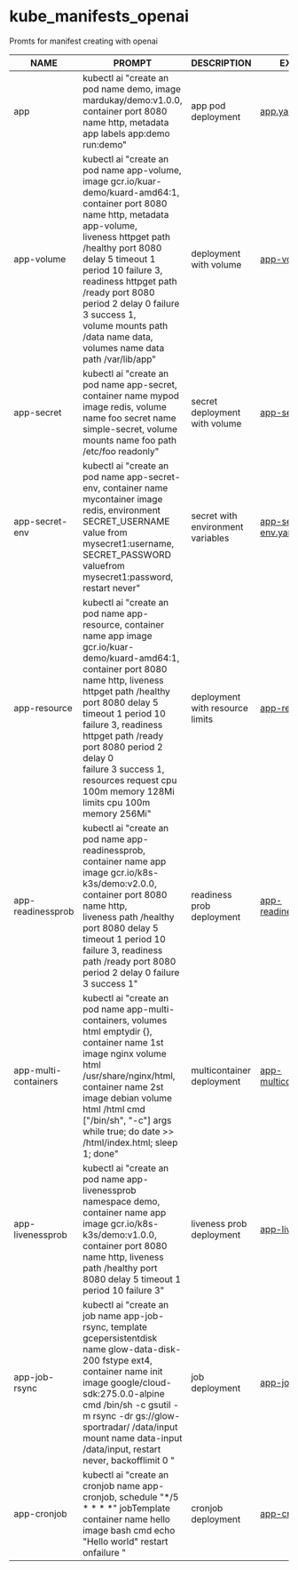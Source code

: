 # kube_manifests_openai
Promts for manifest creating with openai

| NAME                 | PROMPT                                                       | DESCRIPTION                       | EXAMPLE                                                      |
| -------------------- | ------------------------------------------------------------ | --------------------------------- | ------------------------------------------------------------ |
| app                  | kubectl ai "create an pod name demo, image mardukay/demo:v1.0.0,<br /> container port 8080 name http, metadata app labels app:demo run:demo" | app pod deployment                | [app.yaml](https://github.com/Mardukay/kube_manifests_openai/blob/main/yaml/app.yaml) |
| app-volume           | kubectl ai "create an pod name app-volume, image gcr.io/kuar-demo/kuard-amd64:1, container port 8080 name http, metadata app-volume,<br/>liveness httpget path /healthy port 8080 delay 5 timeout 1 period 10 failure 3,  readiness httpget path /ready port 8080 period 2 delay 0 failure 3 success 1,<br/>volume mounts path /data name data, volumes name data path /var/lib/app" | deployment with volume            | [app-volume.yaml](https://github.com/Mardukay/kube_manifests_openai/blob/main/yaml/app-volumeMounts.yaml) |
| app-secret           | kubectl ai "create an pod name app-secret, container name mypod image redis, volume name foo secret name simple-secret, volume mounts name foo path /etc/foo readonly" | secret deployment with volume     | [app-secret.yaml](https://github.com/Mardukay/kube_manifests_openai/blob/main/yaml/app-secret.yaml) |
| app-secret-env       | kubectl ai "create an pod name app-secret-env, container name mycontainer image redis, environment SECRET_USERNAME value from mysecret1:username, SECRET_PASSWORD valuefrom mysecret1:password, restart never" | secret with environment variables | [app-secret-env.yaml](https://github.com/Mardukay/kube_manifests_openai/blob/main/yaml/app_secret_env.yaml) |
| app-resource         | kubectl ai "create an pod name app-resource, container name app image gcr.io/kuar-demo/kuard-amd64:1,<br/>container port 8080 name http, liveness httpget path /healthy port 8080 delay 5 timeout 1 period 10 failure 3,  readiness httpget path /ready port 8080 period 2 delay 0<br/>failure 3 success 1, resources request cpu 100m memory 128Mi limits cpu 100m memory 256Mi" | deployment with resource limits   | [app-resource.yaml](https://github.com/Mardukay/kube_manifests_openai/blob/main/yaml/app-resources.yaml) |
| app-readinessprob    | kubectl ai "create an pod name app-readinessprob, container name app image gcr.io/k8s-k3s/demo:v2.0.0, container port 8080 name http,<br/>liveness path /healthy port 8080 delay 5 timeout 1 period 10 failure 3,  readiness path /ready port 8080 period 2 delay 0 failure 3 success 1" | readiness prob deployment         | [app-readiness.yaml](https://github.com/Mardukay/kube_manifests_openai/blob/main/yaml/app-readinessProbe.yaml) |
| app-multi-containers | kubectl ai "create an pod name app-multi-containers, volumes html emptydir {},<br/>container name 1st image nginx volume html  /usr/share/nginx/html, container name 2st image debian volume html /html cmd ["/bin/sh", "-c"] args while true; do date >> /html/index.html; sleep 1; done" | multicontainer deployment         | [app-multicontainer.yaml](https://github.com/Mardukay/kube_manifests_openai/blob/main/yaml/app-multicontainer.yaml) |
| app-livenessprob     | kubectl ai "create an pod name app-livenessprob namespace demo, container name app image gcr.io/k8s-k3s/demo:v1.0.0,<br/>container port 8080 name http, liveness path /healthy port 8080 delay 5 timeout 1 period 10 failure 3" | liveness prob deployment          | [app-liveness.yaml](https://github.com/Mardukay/kube_manifests_openai/blob/main/yaml/app-livenessProbe.yaml) |
| app-job-rsync        | kubectl ai "create an job name app-job-rsync, template gcepersistentdisk name glow-data-disk-200 fstype ext4,<br/>container name init image google/cloud-sdk:275.0.0-alpine cmd /bin/sh -c gsutil -m rsync -dr gs://glow-sportradar/ /data/input mount name data-input /data/input, restart never, backofflimit 0 " | job deployment                    | [app-job.yaml](https://github.com/Mardukay/kube_manifests_openai/blob/main/yaml/app-job.yaml) |
| app-cronjob          | kubectl ai "create an cronjob name app-cronjob, schedule "*/5 * * * *" jobTemplate  container name hello image bash cmd echo "Hello world" restart onfailure " | cronjob deployment                | [app-cronjob.yaml](https://github.com/Mardukay/kube_manifests_openai/blob/main/yaml/app-cronjob.yaml) |

